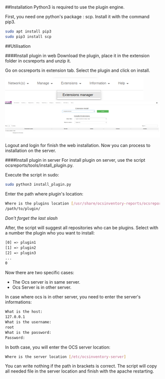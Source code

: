 ##Installation
Python3 is required to use the plugin engine.

First, you need one python's package : scp.
Install it with the command pip3.

```bash
sudo apt install pip3
sudo pip3 install scp
```

##Utilisation


####Install plugin in web
Download the plugin, place it in the extension folder in ocsreports and unzip it.

Go on ocsreports in extension tab. Select the plugin and click on install.

![OCS plugin installation onglet](../../img/server/reports/plugin_installation_1.png)
![OCS plugin installation onglet](../../img/server/reports/plugin_installation_2.png)

Logout and login for finish the web installation.
Now you can process to installation on the server.

####Install plugin in server
For install plugin on server, use the script ocsreports/tools/install_plugin.py.

Execute the script in sudo:
```bash
sudo python3 install_plugin.py
```

Enter the path where plugin's location:
```bash
Where is the plugins location [/usr/share/ocsinventory-reports/ocsreports/extensions/]
/path/to/plugin/
```
_Don't forget the last slash_

After, the script will suggest all repositories who can be plugins.
Select with a number the plugin who you want to install:
``` bash
[0] => plugin1
[1] => plugin2
[2] => plugin3
...
0
```

Now there are two specific cases:
 * The Ocs server is in same server.
 * Ocs Server is in other server.

In case where ocs is in other server, you need to enter the server's informations:
``` bash
What is the host:
127.0.0.1
What is the username:
root
What is the password:
Password:
```

In both case, you will enter the OCS server location:
``` bash
Where is the server location [/etc/ocsinventory-server]

```

You can write nothing if the path in brackets is correct.
The script will copy all needed file in the server location
and finish with the apache restarting.
